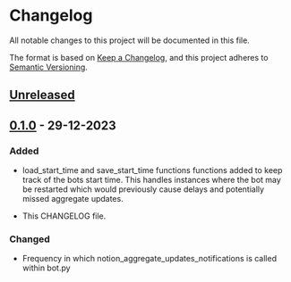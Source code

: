 # Changelog

All notable changes to this project will be documented in this file.

The format is based on [Keep a Changelog](https://keepachangelog.com/en/1.0.0/),
and this project adheres to [Semantic Versioning](https://semver.org/spec/v2.0.0.html).

## [Unreleased]

## [0.1.0] - 29-12-2023

### Added

- load_start_time and save_start_time functions functions added to keep track of the bots start time. This handles instances where the bot may be restarted which would previously cause delays and potentially missed aggregate updates.

- This CHANGELOG file.

### Changed

- Frequency in which notion_aggregate_updates_notifications is called within bot.py

[unreleased]: https://github.com/BloomGameStudio/NotionDiscordIntegration/compare/staging...dev
[0.1.0]: https://github.com/BloomGameStudio/NotionDiscordIntegration/releases/tag/0.1.0
